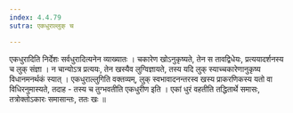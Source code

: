 ```yaml
---
index: 4.4.79
sutra: एकधुराल्लुक् च

---
```

 एकधुरादिति निर्देशः सर्वधुरादित्यनेन व्याख्यातः । चकारेण खोऽनुकृष्यते, तेन स तावद्विधेयः, प्रत्ययादर्शनस्य च लुक् संज्ञा । न चान्योऽत्र प्रत्ययः, तेन खस्यैव लुग्विज्ञायते, तस्य यदि लुक् स्याच्चकारेणानुकृष्य विधानमनर्थकं स्यात् । एकधुराल्लुगिति वक्तव्यम्, लुक् स्वभावादनन्तरस्व खस्य प्राकरणिकस्य यतो वा विधिरनुमास्यते, तदाह - तस्य च तुग्भवतीति एकधुरीण इति । एकां धुरं वहतीति तद्धितार्थे समासः, तत्रोक्तोऽकारः समासान्तः, ततः खः ॥